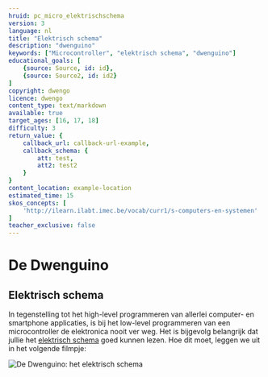 ```yaml
---
hruid: pc_micro_elektrischschema
version: 3
language: nl
title: "Elektrisch schema"
description: "dwenguino"
keywords: ["Microcontroller", "elektrisch schema", "dwenguino"]
educational_goals: [
    {source: Source, id: id}, 
    {source: Source2, id: id2}
]
copyright: dwengo
licence: dwengo
content_type: text/markdown
available: true
target_ages: [16, 17, 18]
difficulty: 3
return_value: {
    callback_url: callback-url-example,
    callback_schema: {
        att: test,
        att2: test2
    }
}
content_location: example-location
estimated_time: 15
skos_concepts: [
    'http://ilearn.ilabt.imec.be/vocab/curr1/s-computers-en-systemen'
]
teacher_exclusive: false
---
```

# De Dwenguino

## Elektrisch schema

In tegenstelling tot het high-level programmeren van allerlei computer- en smartphone applicaties, is bij het low-level programmeren van een microcontroller de elektronica nooit ver weg. Het is bijgevolg belangrijk dat jullie het [elektrisch schema](embed/dwenguino_elektrischschema.pdf "Elektrisch schema") goed kunnen lezen. Hoe dit moet, leggen we uit in het volgende filmpje:

![](@youtube/https://www.youtube.com/embed/MBsjYMm-Y90 "De Dwenguino: het elektrisch schema")